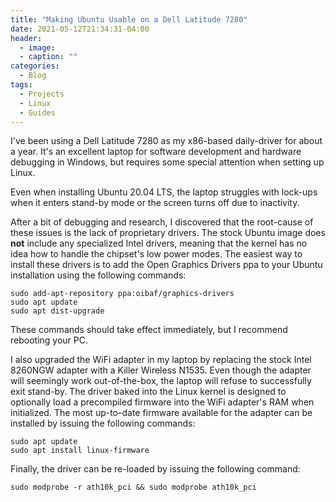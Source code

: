 ```yaml
---
title: "Making Ubuntu Usable on a Dell Latitude 7280"
date: 2021-05-12T21:34:31-04:00
header:
  - image: 
  - caption: ""
categories:
  - Blog
tags:
  - Projects
  - Linux
  - Guides
---
```


I've been using a Dell Latitude 7280 as my x86-based daily-driver for about a year. It's an excellent laptop for software development and hardware debugging in Windows, but requires some special attention when setting up Linux. 

Even when installing Ubuntu 20.04 LTS, the laptop struggles with lock-ups when it enters stand-by mode or the screen turns off due to inactivity. 

After a bit of debugging and research, I discovered that the root-cause of these issues is the lack of proprietary drivers. The stock Ubuntu image does **not** include any specialized Intel drivers, meaning that the kernel has no idea how to handle the chipset's low power modes. The easiest way to install these drivers is to add the Open Graphics Drivers ppa to your Ubuntu installation using the following commands:

```
sudo add-apt-repository ppa:oibaf/graphics-drivers
sudo apt update
sudo apt dist-upgrade
```

These commands should take effect immediately, but I recommend rebooting your PC. 

I also upgraded the WiFi adapter in my laptop by replacing the stock Intel 8260NGW adapter with a Killer Wireless N1535. Even though the adapter will seemingly work out-of-the-box, the laptop will refuse to successfully exit stand-by. The driver baked into the Linux kernel is designed to optionally load a precompiled firmware into the WiFi adapter's RAM when initialized. The most up-to-date firmware available for the adapter can be installed by issuing the following commands:

```
sudo apt update
sudo apt install linux-firmware
```

Finally, the driver can be re-loaded by issuing the following command:

```
sudo modprobe -r ath10k_pci && sudo modprobe ath10k_pci
```

